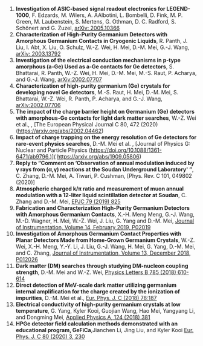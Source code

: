 1. **Investigation of ASIC-based signal readout electronics for LEGEND-1000**, F. Edzards, M. Wilers, A. AAlbotini, L. Bombelli, D. Fink, M. P. Green, M. Laubenstein, S. Mertens, G. Othman, D. C. Radford, S. Schönert and G. Zuzel, [arXiv: 2005.10366](https://export.arxiv.org/abs/2005.10366)
1. **Characterization of High-Purity Germanium Detectors with Amorphous Germanium Contacts in Cryogenic Liquids**, R. Panth, J. Liu, I. Abt, X. Liu, O. Schulz, W.-Z. Wei, H. Mei, D.-M. Mei, G.-J. Wang, [arXiv: 2003.13792](https://export.arxiv.org/abs/2003.13792)
1. **Investigation of the electrical conduction mechanisms in p-type amorphous (a-Ge) Used as a-Ge contacts for Ge detectors**, S. Bhattarai, R. Panth, W.-Z. Wei, H. Mei, D.-M. Mei, M.-S. Raut, P. Acharya, and G.-J. Wang, [arXiv:2002.07707](https://arxiv.org/abs/2002.07707)
1. **Characterization of high-purity germanium (Ge) crystals for developing novel Ge detectors**, M.-S. Raut, H. Mei, D.-M. Mei, S. Bhattarai, W.-Z. Wei, R. Panth, P. Acharya, and G.-J. Wang, [arXiv:2002.07706](https://arxiv.org/abs/2002.07706)
1. **The impact of the charge barrier height on Germanium (Ge) detectors with amorphous-Ge contacts for light dark matter searches**, W.-Z. Wei et al., , [The European Physical Journal C 80, 472 (2020) (https://arxiv.org/abs/2002.04462)
1. **Impact of charge trapping on the energy resolution of Ge detectors for rare-event physics searches**, D.-M. Mei et al. , [Journal of Physics G: Nuclear and Particle Physics (https://doi.org/10.1088/1361-6471/ab9796.)]( https://arxiv.org/abs/1909.05806)
1. **Reply to “Comment on ‘Observation of annual modulation induced by γ rays from (α,γ) reactions at the Soudan Underground Laboratory' ”**, C. Zhang, D.-M. Mei, A. Tiwari, P. Cushman, [Phys. Rev. C 101, 049802 (2020)]
1. **Atmospheric charged k/π ratio and measurement of muon annual modulation with a 12-liter liquid scintillation detector at Soudan**, C. Zhang and D.-M. Mei, [EPJC 79 (2019) 825](https://link.springer.com/article/10.1140/epjc/s10052-019-7344-9)
1. **Fabrication and Characterization High-Purity Germanium Detectors with Amorphous Germanium Contacts**, X.-H. Meng Meng, G.-J. Wang, M.-D. Wagner, H. Mei, W.-Z. Wei, J. Liu, G. Yang and D.-M. Mei, [Journal of Instrumentation, Volume 14, February 2019, P02019](https://iopscience.iop.org/article/10.1088/1748-0221/14/02/P02019)
1. **Investigation of Amorphous Germanium Contact Properties with Planar Detectors Made from Home-Grown Germanium Crystals**, W.-Z. Wei, X.-H. Meng, Y.-Y. Li, J. Liu, G.-J. Wang, H. Mei, G. Yang, D.-M. Mei, and C. Zhang, [Journal of Instrumentation, Volume 13, December 2018, P012026](https://iopscience.iop.org/article/10.1088/1748-0221/13/12/P12026)
1. **Dark matter (DM) searches through studying DM-nucleon coupling strength**, D.-M. Mei and W.-Z. Wei, [Physics Letters B 785 (2018) 610-614](https://www.sciencedirect.com/science/article/pii/S0370269318307275)
1. **Direct detection of MeV-scale dark matter utilizing germanium internal amplification for the charge created by the ionization of impurities**, D.-M. Mei et al., [Eur. Phys. J. C (2018) 78:187](https://link.springer.com/article/10.1140/epjc/s10052-018-5653-z)
1. **Electrical conductivity of high-purity germanium crystals at low temperature**, G. Yang, Kyler Kooi, Guojian Wang, Hao Mei, Yangyang Li, and Dongming Mei, [Applied Physics A, 124 (2018) 381](https://link.springer.com/article/10.1007/s00339-018-1803-2)
1. **HPGe detector field calculation methods demonstrated with an educational program, GeFiCa**,Jianchen Li, Jing Liu, and Kyler Kooi [Eur. Phys. J. C 80 (2020) 3, 230](https://arxiv.org/abs/2001.02762)
